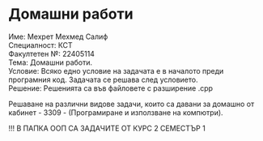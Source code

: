 # Домашни работи

Име: Мехрет Мехмед Салиф <br/>
Специалност: КСТ <br/>
Факултетен №: 22405114 <br/>
Тема: Домашни работи. <br/>
Условие: Всяко едно условие на задачата е в началото преди програмния код. Задачата се решава след условието. <br/>
Решение: Решенията са във файловете с разширение .cpp <br/>


Решаване на различни видове задачи, които са давани за домашно от кабинет - 3309 - (Програмиране и използване на компютри). <br/>

!!! В ПАПКА ООП СА ЗАДАЧИТЕ ОТ КУРС 2 СЕМЕСТЪР 1 </br>


